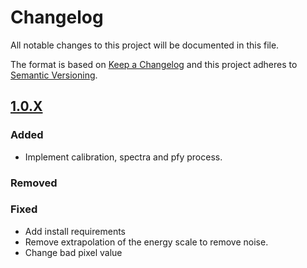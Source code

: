 # Changelog
All notable changes to this project will be documented in this file.

The format is based on [Keep a Changelog](http://keepachangelog.com/en/1.0.0/)
and this project adheres to [Semantic Versioning](http://semver.org/spec/v2.0.0.html).


## [1.0.X] 
### Added
 - Implement calibration, spectra and pfy process.

### Removed

### Fixed
- Add install requirements 
- Remove extrapolation of the energy scale to remove noise. 
- Change bad pixel value

[keepachangelog.com]: http://keepachangelog.com
[1.0.X]: https://github.com/ALBA-Synchrotron/pyIcePAP/tree/1.0.1

